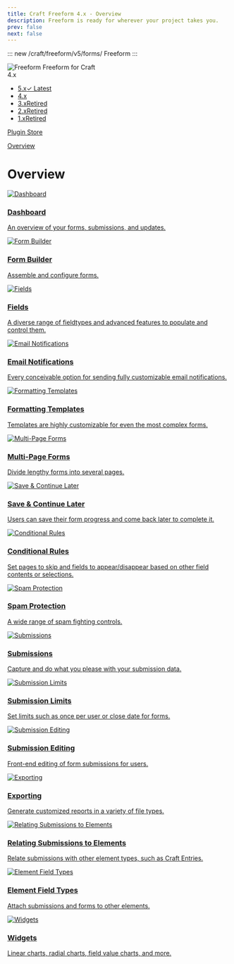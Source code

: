 ```yaml
---
title: Craft Freeform 4.x - Overview
description: Freeform is ready for wherever your project takes you.
prev: false
next: false
---
```


<meta property="og:image" content="https://docs.solspace.com/extras/social/craft/freeform/freeform.png" />

::: new /craft/freeform/v5/forms/
Freeform
:::

<div id="pr-heading">
    <img src="https://docs.solspace.com/extras/icons/products/freeform-icon.png" alt="Freeform" class="pr-image">
    <span class="pr-name">Freeform</span>
    <span class="pr-category">for Craft</span>
    <div class="pr-v-wrapper">
        <div class="pr-v">
            <span class="pr-v-v">4.x</span>
            <span class="pr-v-arrow arrow down"></span>
        </div>
        <ul class="pr-v-list">
            <li><a href="/craft/freeform/v5/">5.x<span class="pr-v-type pr-latest">✓ Latest</span></a></li>
            <li><a href="/craft/freeform/v4/">4.x</a></li>
            <li><a href="/craft/freeform/v3/">3.x<span class="pr-v-type pr-retired">Retired</span></a></li>
            <li><a href="/craft/freeform/v2/">2.x<span class="pr-v-type pr-retired">Retired</span></a></li>
            <li><a href="/craft/freeform/v1/">1.x<span class="pr-v-type pr-retired">Retired</span></a></li>
        </ul>
    </div>
    <div class="pr-buy">
        <a href="https://plugins.craftcms.com/freeform" class="button button-blue"><span class="external-url">Plugin Store</span></a>
    </div>
</div>

<span class="page-section"><a href="/craft/freeform/v4/overview/">Overview</a></span>

# Overview

<div class="menu-grid">
    <a href="./dashboard/" class="menu-box">
        <img src="../../../../images/icons/dashboard.png" alt="Dashboard">
        <div class="menu-grid-text">
            <h3>Dashboard</h3>
            <p>An overview of your forms, submissions, and updates.</p>
        </div>
    </a>
    <a href="./form-builder/" class="menu-box">
        <img src="../../../../images/icons/magic-wand.png" alt="Form Builder">
        <div class="menu-grid-text">
            <h3>Form Builder</h3>
            <p>Assemble and configure forms.</p>
        </div>
    </a>
    <a href="./fields/" class="menu-box">
        <img src="../../../../images/icons/field-text.png" alt="Fields">
        <div class="menu-grid-text">
            <h3>Fields</h3>
            <p>A diverse range of fieldtypes and advanced features to populate and control them.</p>
        </div>
    </a>
    <a href="./email-notifications/" class="menu-box">
        <img src="../../../../images/icons/open-letter.png" alt="Email Notifications">
        <div class="menu-grid-text">
            <h3>Email Notifications</h3>
            <p>Every conceivable option for sending fully customizable email notifications.</p>
        </div>
    </a>
    <a href="./formatting-templates/" class="menu-box">
        <img src="../../../../images/icons/starter-templates.png" alt="Formatting Templates">
        <div class="menu-grid-text">
            <h3>Formatting Templates</h3>
            <p>Templates are highly customizable for even the most complex forms. </p>
        </div>
    </a>
    <a href="./multi-page-forms/" class="menu-box">
        <img src="../../../../images/icons/pages.png" alt="Multi-Page Forms">
        <div class="menu-grid-text">
            <h3>Multi-Page Forms</h3>
            <p>Divide lengthy forms into several pages.</p>
        </div>
    </a>
    <a href="./save-continue-later/" class="menu-box">
        <img src="../../../../images/icons/play-button.png" alt="Save &amp; Continue Later">
        <div class="menu-grid-text">
            <h3>Save &amp; Continue Later</h3>
            <p>Users can save their form progress and come back later to complete it.</p>
        </div>
    </a>
    <a href="./conditional-rules/" class="menu-box">
        <img src="../../../../images/icons/logic.png" alt="Conditional Rules">
        <div class="menu-grid-text">
            <h3>Conditional Rules</h3>
            <p>Set pages to skip and fields to appear/disappear based on other field contents or selections.</p>
        </div>
    </a>
    <a href="./spam-protection/" class="menu-box">
        <img src="../../../../images/icons/carrot.png" alt="Spam Protection">
        <div class="menu-grid-text">
            <h3>Spam Protection</h3>
            <p>A wide range of spam fighting controls.</p>
        </div>
    </a>
    <a href="./submissions/" class="menu-box">
        <img src="../../../../images/icons/archive.png" alt="Submissions">
        <div class="menu-grid-text">
            <h3>Submissions</h3>
            <p>Capture and do what you please with your submission data.</p>
        </div>
    </a>
    <a href="./submission-limits/" class="menu-box">
        <img src="../../../../images/icons/stop.png" alt="Submission Limits">
        <div class="menu-grid-text">
            <h3>Submission Limits</h3>
            <p>Set limits such as once per user or close date for forms.</p>
        </div>
    </a>
    <a href="./submission-editing/" class="menu-box">
        <img src="../../../../images/icons/edit.png" alt="Submission Editing">
        <div class="menu-grid-text">
            <h3>Submission Editing</h3>
            <p>Front-end editing of form submissions for users.</p>
        </div>
    </a>
    <a href="./exporting/" class="menu-box">
        <img src="../../../../images/icons/export.png" alt="Exporting">
        <div class="menu-grid-text">
            <h3>Exporting</h3>
            <p>Generate customized reports in a variety of file types.</p>
        </div>
    </a>
    <a href="./relations/" class="menu-box">
        <img src="../../../../images/icons/relation.png" alt="Relating Submissions to Elements">
        <div class="menu-grid-text">
            <h3>Relating Submissions to Elements</h3>
            <p>Relate submissions with other element types, such as Craft Entries.</p>
        </div>
    </a>
    <a href="./fieldtypes/" class="menu-box">
        <img src="../../../../images/icons/referral.png" alt="Element Field Types">
        <div class="menu-grid-text">
            <h3>Element Field Types</h3>
            <p>Attach submissions and forms to other elements.</p>
        </div>
    </a>
    <a href="./widgets/" class="menu-box">
        <img src="../../../../images/icons/widgets.png" alt="Widgets">
        <div class="menu-grid-text">
            <h3>Widgets</h3>
            <p>Linear charts, radial charts, field value charts, and more.</p>
        </div>
    </a>
</div>